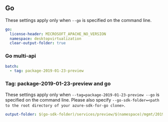 ## Go

These settings apply only when `--go` is specified on the command line.

``` yaml $(go)
go:
  license-header: MICROSOFT_APACHE_NO_VERSION
  namespace: desktopvirtualization
  clear-output-folder: true
```

### Go multi-api
``` yaml $(go) && $(multiapi)
batch:
  - tag: package-2019-01-23-preview
```

### Tag: package-2019-01-23-preview and go

These settings apply only when `--tag=package-2019-01-23-preview --go` is specified on the command line.
Please also specify `--go-sdk-folder=<path to the root directory of your azure-sdk-for-go clone>`.

``` yaml $(tag) == 'package-2019-01-23-preview' && $(go)
output-folder: $(go-sdk-folder)/services/preview/$(namespace)/mgmt/2019-01-23-preview/$(namespace)
```